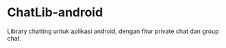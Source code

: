 # ChatLib-android
Library chatting untuk aplikasi android, dengan fitur private chat dan group chat.
